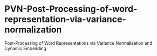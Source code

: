 # PVN-Post-Processing-of-word-representation-via-variance-normalization
Post-Processing of Word Representations via Variance Normalization and Dynamic Embedding
